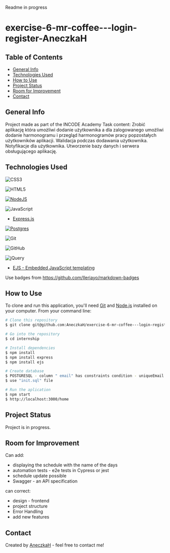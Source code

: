 
Readme in progress
# exercise-6-mr-coffee---login-register-AneczkaH

## Table of Contents
- [General Info](#general-information)
- [Technologies Used](#technologies-used)
- [How to Use](#how-to-use)
- [Project Status](#project-status)
- [Room for Improvement](#room-for-improvement)
- [Contact](#contact)

## General Info
Project made as part of the INCODE Academy
Task content:
Zrobić aplikację która umożliwi dodanie użytkownika a dla zalogowanego umożliwi dodanie harmonogramu i przegląd harmonogramów pracy popzostałych użytkowników aplikacji.
Walidacja podczas dodawania użytkownika.
Notyfikacje dla użytkownika. 
Utworzenie bazy danych i serwera obsługującego aplikację.

## Technologies Used 

![CSS3](https://img.shields.io/badge/css3-%231572B6.svg?style=for-the-badge&logo=css3&logoColor=white)

![HTML5](https://img.shields.io/badge/html5-%23E34F26.svg?style=for-the-badge&logo=html5&logoColor=white)

[![NodeJS](https://img.shields.io/badge/node.js-6DA55F?style=for-the-badge&logo=node.js&logoColor=white)](https://nodejs.org/en/)

![JavaScript](https://img.shields.io/badge/javascript-%23323330.svg?style=for-the-badge&logo=javascript&logoColor=%23F7DF1E)

- [Express.js](https://expressjs.com/)

[![Postgres](https://img.shields.io/badge/postgres-%23316192.svg?style=for-the-badge&logo=postgresql&logoColor=white)](https://www.postgresql.org/)

![Git](https://img.shields.io/badge/git-%23F05033.svg?style=for-the-badge&logo=git&logoColor=white)

![GitHub](https://img.shields.io/badge/github-%23121011.svg?style=for-the-badge&logo=github&logoColor=white)

![jQuery](https://img.shields.io/badge/jquery-%230769AD.svg?style=for-the-badge&logo=jquery&logoColor=white)

- [EJS - Embedded JavaScript templating](https://ejs.co/)


Use badges from https://github.com/Ileriayo/markdown-badges

## How to Use

To clone and run this application, you'll need [Git](https://git-scm.com) and [Node.js](https://nodejs.org/en/download/) installed on your computer. From your command line:

```bash
# Clone this repository
$ git clone git@github.com:AneczkaH/exercise-6-mr-coffee---login-register-AneczkaH.git

# Go into the repository
$ cd internship

# Install dependencies
$ npm install
$ npm install express
$ npm install ejs

# Create database
$ POSTGRESQL - column " email" has constraints condition - uniqueEmail
$ use "init.sql" file

# Run the aplication
$ npm start
$ http://localhost:3000/home

```

## Project Status

Project is in progress.

## Room for Improvement

Can add: 
- displaying the schedule with the name of the days
- automation tests - e2e tests in Cypress or jest 
- schedule update possible
- Swagger - an API specification 

can correct:
- design - frontend
- project structure
- Error Handling
- add new features


## Contact

Created by [AneczkaH](https://github.com/AneczkaH) - feel free to contact me!
